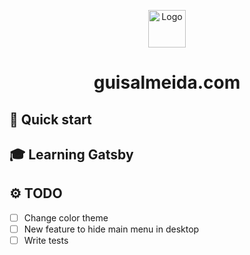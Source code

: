 
<p align="center">
  <a href="https://www.guisalmeida.com">
    <img alt="Logo" src="https://www.gatsbyjs.org/monogram.svg" width="60" />
  </a>
</p>
<h1 align="center">
  guisalmeida.com
</h1>



## 🚀 Quick start



## 🎓 Learning Gatsby



## ⚙️ TODO
* [ ] Change color theme
* [ ] New feature to hide main menu in desktop
* [ ] Write tests